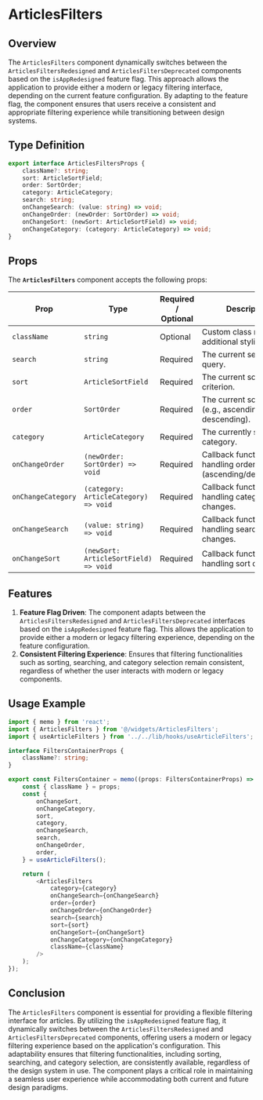 # ArticlesFilters

## Overview
The `ArticlesFilters` component dynamically switches between the `ArticlesFiltersRedesigned` and `ArticlesFiltersDeprecated` components based on the `isAppRedesigned` feature flag. This approach allows the application to provide either a modern or legacy filtering interface, depending on the current feature configuration. By adapting to the feature flag, the component ensures that users receive a consistent and appropriate filtering experience while transitioning between design systems.

##  Type Definition
```typescript
export interface ArticlesFiltersProps {
    className?: string;
    sort: ArticleSortField;
    order: SortOrder;
    category: ArticleCategory;
    search: string;
    onChangeSearch: (value: string) => void;
    onChangeOrder: (newOrder: SortOrder) => void;
    onChangeSort: (newSort: ArticleSortField) => void;
    onChangeCategory: (category: ArticleCategory) => void;
}
```

## Props

The **`ArticlesFilters`** component accepts the following props:

| Prop              | Type                                  | Required / Optional | Description                                                  |
|-------------------|---------------------------------------|----------------------|--------------------------------------------------------------|
| `className`       | `string`                              | Optional             | Custom class name for additional styling.                   |
| `search`          | `string`                              | Required              | The current search query.                                  |
| `sort`            | `ArticleSortField`                    | Required              | The current sort criterion.                                |
| `order`           | `SortOrder`                           | Required              | The current sort order (e.g., ascending or descending).      |
| `category`        | `ArticleCategory`                     | Required              | The currently selected category.                           |
| `onChangeOrder`   | `(newOrder: SortOrder) => void`       | Required              | Callback function for handling order changes (ascending/descending). |
| `onChangeCategory`| `(category: ArticleCategory) => void` | Required              | Callback function for handling category changes.            |
| `onChangeSearch`  | `(value: string) => void`            | Required              | Callback function for handling search input changes.         |
| `onChangeSort`    | `(newSort: ArticleSortField) => void`              | Required              | Callback function for handling sort changes.                |


## Features
1. **Feature Flag Driven**: The component adapts between the `ArticlesFiltersRedesigned` and `ArticlesFiltersDeprecated` interfaces based on the `isAppRedesigned` feature flag. This allows the application to provide either a modern or legacy filtering experience, depending on the feature configuration.
2. **Consistent Filtering Experience**: Ensures that filtering functionalities such as sorting, searching, and category selection remain consistent, regardless of whether the user interacts with modern or legacy components.

## Usage Example
```typescript jsx
import { memo } from 'react';
import { ArticlesFilters } from '@/widgets/ArticlesFilters';
import { useArticleFilters } from '../../lib/hooks/useArticleFilters';

interface FiltersContainerProps {
    className?: string;
}

export const FiltersContainer = memo((props: FiltersContainerProps) => {
    const { className } = props;
    const {
        onChangeSort,
        onChangeCategory,
        sort,
        category,
        onChangeSearch,
        search,
        onChangeOrder,
        order,
    } = useArticleFilters();

    return (
        <ArticlesFilters
            category={category}
            onChangeSearch={onChangeSearch}
            order={order}
            onChangeOrder={onChangeOrder}
            search={search}
            sort={sort}
            onChangeSort={onChangeSort}
            onChangeCategory={onChangeCategory}
            className={className}
        />
    );
});
```

## Conclusion
The `ArticlesFilters` component is essential for providing a flexible filtering interface for articles. 
By utilizing the `isAppRedesigned` feature flag, it dynamically switches between the `ArticlesFiltersRedesigned` and `ArticlesFiltersDeprecated` components, offering users a modern or legacy filtering experience based on the application's configuration. 
This adaptability ensures that filtering functionalities, including sorting, searching, and category selection, are consistently available, regardless of the design system in use. The component plays a critical role in maintaining a seamless user experience while accommodating both current and future design paradigms.
